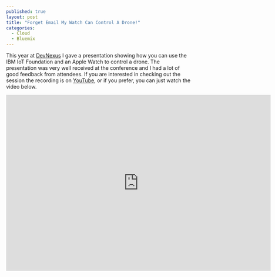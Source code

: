 ```yaml
---
published: true
layout: post
title: "Forget Email My Watch Can Control A Drone!"
categories:
  - Cloud
  - Bluemix
---
```

This year at [DevNexus](https://devnexus.com/s/index) I gave a presentation
showing how you can use the IBM IoT Foundation and an Apple Watch to control
a drone.  The presentation was very well received at the conference and I had
a lot of good feedback from attendees.  If you are interested in checking out the
session the recording is on [YouTube](https://www.youtube.com/watch?v=MEz3Oaj-cRg), or
if you prefer, you can just watch the video below.

<iframe width="720" height="480" src="https://www.youtube.com/embed/MEz3Oaj-cRg" frameborder="0" allowfullscreen></iframe>
